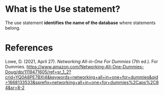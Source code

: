 # What is the Use statement? 

The use statement **identifies the name of the database** where statements belong. 





# References 
Lowe, D. (2021, April 27). *Networking All-in-One For Dummies* (7th ed.). For Dummies. https://www.amazon.com/Networking-All-One-Dummies-Doug/dp/1119471605/ref=sr_1_2?crid=YQ0A8PE7BXI4&keywords=networking+all+in+one+for+dummies&qid=1668133533&sprefix=networking+all+in+one+for+dummies%2Caps%2C84&sr=8-2
